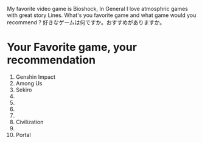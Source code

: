 My favorite video game is Bioshock, In General I love atmosphric games with great story Lines.
What's you favorite game and what game would you recommend ?
好きなゲームは何ですか。おすすめがありますか。

# Your Favorite game, your recommendation
1. Genshin Impact
2. Among Us
3. Sekiro
4.
5.
6.
7.
8. Civilization
9.
10. Portal
